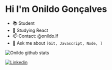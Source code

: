 # Hi I'm Onildo Gonçalves

- 📚 Student
- 🌱 Studying React
- 📫 Contact: @onildo.lf
- 💬 Ask me about `[Git, Javascript, Node, ]`

![Onildo github stats](https://github-readme-stats.vercel.app/api?username=onildol&show_icons=true&theme=radical)

[![Linkedin](https://img.shields.io/badge/-LinkedIn-060606?style=flat&labelColor=0D0D0D&logo=Linkedin&Color=white)](https://www.linkedin.com/in/onildo-lima)
